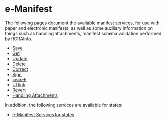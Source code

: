 # e-Manifest

The following pages document the available manifest services, for use with paper and electronic manifests, as well as
some auxiliary information on things such as handling attachments, manifest schema validation performed by RCRAInfo.

- [Save](./save.md)
- [Get](./get.md)
- [Update](./update.md)
- [Delete](./delete.md)
- [Correct](./correct.md)
- [Sign](./signing.md)
- [search](./search.md)
- [UI link](./ui-link.md)
- [Revert](./revert.md)
- [Handling Attachments](./manifest-attachments.md)

In addition, the following services are available for states:

- [e-Manifest Services for states](./states.md)

